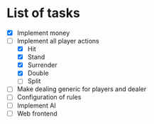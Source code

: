 # List of tasks

- [x] Implement money
- [ ] Implement all player actions
  - [x] Hit
  - [x] Stand
  - [x] Surrender
  - [x] Double
  - [ ] Split
- [ ] Make dealing generic for players and dealer
- [ ] Configuration of rules
- [ ] Implement AI
- [ ] Web frontend
